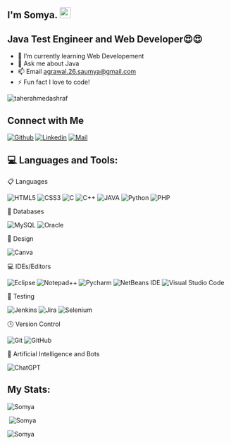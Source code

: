 
<!-- welcome message -->
<h2>I'm Somya. <img src="https://media.giphy.com/media/hvRJCLFzcasrR4ia7z/giphy.gif" width="25px"> </h2>

###

## Java Test Engineer and Web Developer😍😍

- 🌱 I’m currently learning Web Developement
- 💬 Ask me about Java
- 📫 Email agrawal.26.saumya@gmail.com
- ⚡ Fun fact I love to code!
<p align="left"> <img src="https://komarev.com/ghpvc/?username=Tworita99&label=Profile%20views&color=E4405F&style=flat" alt="taherahmedashraf" /> </p>
<!--<p align="left"> <img src="https://www.codewars.com/users/SomyaAgr/badges/micro" alt="" /> </p>-->

## Connect with Me

[![Github](https://img.shields.io/badge/GitHub-100000?style=for-the-badge&logo=github&logoColor=white)](https://github.com/SomyaAgr)
[![Linkedin](https://img.shields.io/badge/LinkedIn-0077B5?style=for-the-badge&logo=linkedin&logoColor=white)](https://www.linkedin.com/in/somya-agrawal-5178801b2)
[![Mail](https://img.shields.io/badge/Gmail-D14836?style=for-the-badge&logo=gmail&logoColor=white)](mailto:agrawal.26.saumya@gmail.com)

## 💻 Languages and Tools:

📋 Languages

![HTML5](https://img.shields.io/badge/HTML5-E34F26?style=for-the-badge&logo=html5&logoColor=white)
![CSS3](https://img.shields.io/badge/CSS3-1572B6?style=for-the-badge&logo=css3&logoColor=white)
![C](https://img.shields.io/badge/C-00599C?style=for-the-badge&logo=c&logoColor=white)
![C++](https://img.shields.io/badge/C%2B%2B-00599C?style=for-the-badge&logo=c%2B%2B&logoColor=white)
![JAVA](https://img.shields.io/badge/Java-ED8B00?style=for-the-badge&logo=java&logoColor=f89820)
![Python](https://img.shields.io/badge/python-3670A0?style=for-the-badge&logo=python&logoColor=ffde57)
![PHP](https://img.shields.io/badge/php-%23777BB4.svg?style=for-the-badge&logo=php&logoColor=white)

💾 Databases

![MySQL](https://img.shields.io/badge/MySQL-005C84?style=for-the-badge&logo=mysql&logoColor=white)
![Oracle](https://img.shields.io/badge/Oracle-F80000?style=for-the-badge&logo=Oracle&logoColor=white)

🎨 Design

![Canva](https://img.shields.io/badge/Canva-%2300C4CC.svg?&style=for-the-badge&logo=Canva&logoColor=white)

💻 IDEs/Editors

![Eclipse](https://img.shields.io/badge/Eclipse-2C2255?style=for-the-badge&logo=eclipse&logoColor=white)
![Notepad++](https://img.shields.io/badge/Notepad++-90E59A.svg?style=for-the-badge&logo=notepad%2B%2B&logoColor=black)
![Pycharm](https://img.shields.io/badge/PyCharm-000000.svg?&style=for-the-badge&logo=PyCharm&logoColor=white)
![NetBeans IDE](https://img.shields.io/badge/NetBeansIDE-1B6AC6.svg?style=for-the-badge&logo=apache-netbeans-ide&logoColor=white)
![Visual Studio Code](https://img.shields.io/badge/Visual_Studio_Code-0078D4?style=for-the-badge&logo=visual%20studio%20code&logoColor=white) 

🧪 Testing 

![Jenkins](https://img.shields.io/badge/Jenkins-D24939?style=for-the-badge&logo=Jenkins&logoColor=white)
![Jira](https://img.shields.io/badge/Jira-0052CC?style=for-the-badge&logo=Jira&logoColor=white)
![Selenium](https://img.shields.io/badge/-selenium-%43B02A?style=for-the-badge&logo=selenium&logoColor=white)

🕓 Version Control

![Git](https://img.shields.io/badge/Git-F05032?style=for-the-badge&logo=git&logoColor=white)
![GitHub](https://img.shields.io/badge/github-%23121011.svg?style=for-the-badge&logo=github&logoColor=white)

🤖 Artificial Intelligence and Bots

![ChatGPT](https://img.shields.io/badge/chatGPT-74aa9c?style=for-the-badge&logo=openai&logoColor=white)

## My Stats:
<p align="left"> <img src= "https://github-readme-stats.vercel.app/api/top-langs?username=SomyaAgr&show_icons=true&theme=tokyonight&title_color=3cb480&locale=en&layout=compact" alt="Somya" /></p>

<p align="left">&nbsp;<img src="https://github-readme-stats.vercel.app/api?username=SomyaAgr&show_icons=true&theme=tokyonight&title_color=3cb480&locale=en" alt="Somya" /></p>

<p align="left"><img src="https://github-readme-streak-stats.herokuapp.com/?user=SomyaAgr&show_icons=true&theme=tokyonight&title_color=3cb480&locale=en&layout=compact" alt="Somya" /></p>
